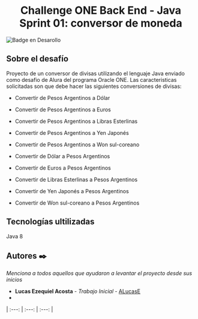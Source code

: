 <h1 align="center"> Challenge ONE Back End - Java Sprint 01: conversor de moneda </h1>

![Badge en Desarollo](https://img.shields.io/badge/STATUS-EN%20DESAROLLO-green)

<h2> Sobre el desafío </h2>

Proyecto de un conversor de divisas utilizando el lenguaje Java enviado como desafio de Alura del programa Oracle ONE. Las caracteristicas solicitadas son que debe hacer las siguientes conversiones de divisas:

 - Convertir de Pesos Argentinos a Dólar
 - Convertir de Pesos Argentinos  a Euros
 - Convertir de Pesos Argentinos  a Libras Esterlinas
 - Convertir de Pesos Argentinos  a Yen Japonés
 - Convertir de Pesos Argentinos  a Won sul-coreano
 
 - Convertir de Dólar a Pesos Argentinos
 - Convertir de Euros a Pesos Argentinos
 - Convertir de Libras Esterlinas a Pesos Argentinos
 - Convertir de Yen Japonés a Pesos Argentinos
 - Convertir de Won sul-coreano a Pesos Argentinos


<h2> Tecnologías ultilizadas</h2>

Java 8


## Autores ✒️

_Menciona a todos aquellos que ayudaron a levantar el proyecto desde sus inicios_

* **Lucas Ezequiel Acosta** - *Trabajo Inicial* - [ALucasE](https://github.com/ALucasE)
* 

| :---: | :---: | :---: |
